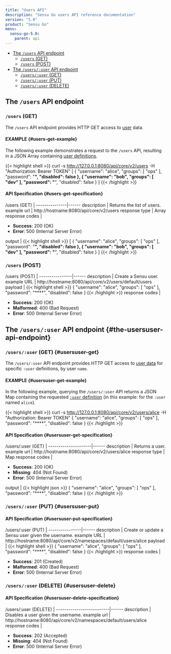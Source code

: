 ```yaml
---
title: "Users API"
description: "Sensu Go users API reference documentation"
version: "5.0"
product: "Sensu Go"
menu:
  sensu-go-5.0:
    parent: api
---
```


- [The `/users` API endpoint](#the-users-api-endpoint)
	- [`/users` (GET)](#users-get)
	- [`/users` (POST)](#users-post)
- [The `/users/:user` API endpoint](#the-usersuser-api-endpoint)
	- [`/users/:user` (GET)](#usersuser-get)
  - [`/users/:user` (PUT)](#usersuser-put)
  - [`/users/:user` (DELETE)](#usersuser-delete)

## The `/users` API endpoint

### `/users` (GET)

The `/users` API endpoint provides HTTP GET access to [user][1] data.

#### EXAMPLE {#users-get-example}

The following example demonstrates a request to the `/users` API, resulting in
a JSON Array containing [user definitions][1].

{{< highlight shell >}}
curl -s http://127.0.0.1:8080/api/core/v2/users -H "Authorization: Bearer TOKEN"
[
  {
    "username": "alice",
    "groups": [
      "ops"
    ],
    "password": "****",
    "disabled": false
  },
  {
    "username": "bob",
    "groups": [
      "dev"
    ],
    "password": "****",
    "disabled": false
  }
]
{{< /highlight >}}

#### API Specification {#users-get-specification}

/users (GET)  | 
---------------|------
description    | Returns the list of users.
example url    | http://hostname:8080/api/core/v2/users
response type  | Array
response codes | <ul><li>**Success**: 200 (OK)</li><li>**Error**: 500 (Internal Server Error)</li></ul>
output         | {{< highlight shell >}}
[
  {
    "username": "alice",
    "groups": [
      "ops"
    ],
    "password": "****",
    "disabled": false
  },
  {
    "username": "bob",
    "groups": [
      "dev"
    ],
    "password": "****",
    "disabled": false
  }
]
{{< /highlight >}}

### `/users` (POST)

/users (POST) | 
----------------|------
description     | Create a Sensu user.
example URL     | http://hostname:8080/api/core/v2/users/default/users
payload         | {{< highlight shell >}}
{
  "username": "alice",
  "groups": [
    "ops"
  ],
  "password": "****",
  "disabled": false
}
{{< /highlight >}}
response codes  | <ul><li>**Success**: 200 (OK)</li><li>**Malformed**: 400 (Bad Request)</li><li>**Error**: 500 (Internal Server Error)</li></ul>

## The `/users/:user` API endpoint {#the-usersuser-api-endpoint}

### `/users/:user` (GET) {#usersuser-get}

The `/users/:user` API endpoint provides HTTP GET access to [user data][1] for specific `:user` definitions, by user `name`.

#### EXAMPLE {#usersuser-get-example}

In the following example, querying the `/users/:user` API returns a JSON Map
containing the requested [`:user` definition][1] (in this example: for the `:user` named
`alice`).

{{< highlight shell >}}
curl -s http://127.0.0.1:8080/api/core/v2/users/alice -H "Authorization: Bearer TOKEN"
{
  "username": "alice",
  "groups": [
    "ops"
  ],
  "password": "****",
  "disabled": false
}
{{< /highlight >}}

#### API Specification {#usersuser-get-specification}

/users/:user (GET) | 
---------------------|------
description          | Returns a user.
example url          | http://hostname:8080/api/core/v2/users/alice
response type        | Map
response codes       | <ul><li>**Success**: 200 (OK)</li><li> **Missing**: 404 (Not Found)</li><li>**Error**: 500 (Internal Server Error)</li></ul>
output               | {{< highlight json >}}
{
  "username": "alice",
  "groups": [
    "ops"
  ],
  "password": "****",
  "disabled": false
}
{{< /highlight >}}

### `/users/:user` (PUT) {#usersuser-put}

#### API Specification {#usersuser-put-specification}

/users/:user (PUT) | 
----------------|------
description     | Create or update a Sensu user given the username.
example URL     | http://hostname:8080/api/core/v2/namespaces/default/users/alice
payload         | {{< highlight shell >}}
{
  "username": "alice",
  "groups": [
    "ops"
  ],
  "password": "****",
  "disabled": false
}
{{< /highlight >}}
response codes  | <ul><li>**Success**: 201 (Created)</li><li>**Malformed**: 400 (Bad Request)</li><li>**Error**: 500 (Internal Server Error)</li></ul>

### `/users/:user` (DELETE) {#usersuser-delete}

#### API Specification {#usersuser-delete-specification}

/users/:user (DELETE) | 
--------------------------|------
description               | Disables a user given the username.
example url               | http://hostname:8080/api/core/v2/namespaces/default/users/alice
response codes            | <ul><li>**Success**: 202 (Accepted)</li><li>**Missing**: 404 (Not Found)</li><li>**Error**: 500 (Internal Server Error)</li></ul>

[1]: ../../reference/rbac

